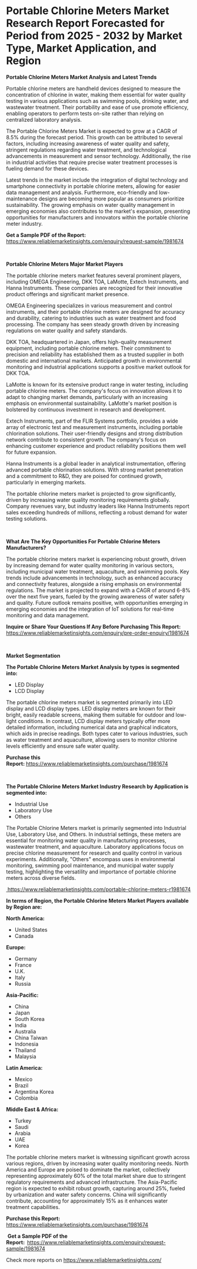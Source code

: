 <p><h1>Portable Chlorine Meters Market Research Report Forecasted for Period from 2025 -  2032 by Market Type, Market Application, and Region</h1></p><p><strong>Portable Chlorine Meters Market Analysis and Latest Trends</strong></p>
<p><p>Portable chlorine meters are handheld devices designed to measure the concentration of chlorine in water, making them essential for water quality testing in various applications such as swimming pools, drinking water, and wastewater treatment. Their portability and ease of use promote efficiency, enabling operators to perform tests on-site rather than relying on centralized laboratory analysis.</p><p>The Portable Chlorine Meters Market is expected to grow at a CAGR of 8.5% during the forecast period. This growth can be attributed to several factors, including increasing awareness of water quality and safety, stringent regulations regarding water treatment, and technological advancements in measurement and sensor technology. Additionally, the rise in industrial activities that require precise water treatment processes is fueling demand for these devices.</p><p>Latest trends in the market include the integration of digital technology and smartphone connectivity in portable chlorine meters, allowing for easier data management and analysis. Furthermore, eco-friendly and low-maintenance designs are becoming more popular as consumers prioritize sustainability. The growing emphasis on water quality management in emerging economies also contributes to the market's expansion, presenting opportunities for manufacturers and innovators within the portable chlorine meter industry.</p></p>
<p><strong>Get a Sample PDF of the Report:&nbsp;</strong> <a href="https://www.reliablemarketinsights.com/enquiry/request-sample/1981674?utm_campaign=2197&utm_medium=2&utm_source=Github&utm_content=ia&utm_term=02032025&utm_id=portable-chlorine-meters">https://www.reliablemarketinsights.com/enquiry/request-sample/1981674</a></p>
<p>&nbsp;</p>
<p><strong>Portable Chlorine Meters Major Market Players</strong></p>
<p><p>The portable chlorine meters market features several prominent players, including OMEGA Engineering, DKK TOA, LaMotte, Extech Instruments, and Hanna Instruments. These companies are recognized for their innovative product offerings and significant market presence.</p><p>OMEGA Engineering specializes in various measurement and control instruments, and their portable chlorine meters are designed for accuracy and durability, catering to industries such as water treatment and food processing. The company has seen steady growth driven by increasing regulations on water quality and safety standards.</p><p>DKK TOA, headquartered in Japan, offers high-quality measurement equipment, including portable chlorine meters. Their commitment to precision and reliability has established them as a trusted supplier in both domestic and international markets. Anticipated growth in environmental monitoring and industrial applications supports a positive market outlook for DKK TOA.</p><p>LaMotte is known for its extensive product range in water testing, including portable chlorine meters. The company's focus on innovation allows it to adapt to changing market demands, particularly with an increasing emphasis on environmental sustainability. LaMotte's market position is bolstered by continuous investment in research and development.</p><p>Extech Instruments, part of the FLIR Systems portfolio, provides a wide array of electronic test and measurement instruments, including portable chlorination solutions. Their user-friendly designs and strong distribution network contribute to consistent growth. The company's focus on enhancing customer experience and product reliability positions them well for future expansion.</p><p>Hanna Instruments is a global leader in analytical instrumentation, offering advanced portable chlorination solutions. With strong market penetration and a commitment to R&D, they are poised for continued growth, particularly in emerging markets.</p><p>The portable chlorine meters market is projected to grow significantly, driven by increasing water quality monitoring requirements globally. Company revenues vary, but industry leaders like Hanna Instruments report sales exceeding hundreds of millions, reflecting a robust demand for water testing solutions.</p></p>
<p>&nbsp;</p>
<p><strong>What Are The Key Opportunities For Portable Chlorine Meters Manufacturers?</strong></p>
<p><p>The portable chlorine meters market is experiencing robust growth, driven by increasing demand for water quality monitoring in various sectors, including municipal water treatment, aquaculture, and swimming pools. Key trends include advancements in technology, such as enhanced accuracy and connectivity features, alongside a rising emphasis on environmental regulations. The market is projected to expand with a CAGR of around 6-8% over the next five years, fueled by the growing awareness of water safety and quality. Future outlook remains positive, with opportunities emerging in emerging economies and the integration of IoT solutions for real-time monitoring and data management.</p></p>
<p><strong>Inquire or Share Your Questions If Any Before Purchasing This Report:</strong> <a href="https://www.reliablemarketinsights.com/enquiry/pre-order-enquiry/1981674?utm_campaign=2197&utm_medium=2&utm_source=Github&utm_content=ia&utm_term=02032025&utm_id=portable-chlorine-meters">https://www.reliablemarketinsights.com/enquiry/pre-order-enquiry/1981674</a></p>
<p>&nbsp;</p>
<p><strong>Market Segmentation</strong></p>
<p><strong>The Portable Chlorine Meters Market Analysis by types is segmented into:</strong></p>
<p><ul><li>LED Display</li><li>LCD Display</li></ul></p>
<p><p>The portable chlorine meters market is segmented primarily into LED display and LCD display types. LED display meters are known for their bright, easily readable screens, making them suitable for outdoor and low-light conditions. In contrast, LCD display meters typically offer more detailed information, including numerical data and graphical indicators, which aids in precise readings. Both types cater to various industries, such as water treatment and aquaculture, allowing users to monitor chlorine levels efficiently and ensure safe water quality.</p></p>
<p><strong>Purchase this Report:&nbsp;</strong><a href="https://www.reliablemarketinsights.com/purchase/1981674?utm_campaign=2197&utm_medium=2&utm_source=Github&utm_content=ia&utm_term=02032025&utm_id=portable-chlorine-meters">https://www.reliablemarketinsights.com/purchase/1981674</a></p>
<p>&nbsp;</p>
<p><strong>The Portable Chlorine Meters Market Industry Research by Application is segmented into:</strong></p>
<p><ul><li>Industrial Use</li><li>Laboratory Use</li><li>Others</li></ul></p>
<p><p>The Portable Chlorine Meters market is primarily segmented into Industrial Use, Laboratory Use, and Others. In industrial settings, these meters are essential for monitoring water quality in manufacturing processes, wastewater treatment, and aquaculture. Laboratory applications focus on precise chlorine measurement for research and quality control in various experiments. Additionally, "Others" encompass uses in environmental monitoring, swimming pool maintenance, and municipal water supply testing, highlighting the versatility and importance of portable chlorine meters across diverse fields.</p></p>
<p><a href="https://www.reliablemarketinsights.com/portable-chlorine-meters-r1981674?utm_campaign=2197&utm_medium=2&utm_source=Github&utm_content=ia&utm_term=02032025&utm_id=portable-chlorine-meters">&nbsp;https://www.reliablemarketinsights.com/portable-chlorine-meters-r1981674</a></p>
<p><strong>In terms of Region, the Portable Chlorine Meters Market Players available by Region are:</strong></p>
<p>
    <p> <strong> North America: </strong>
        <ul>
            <li>United States</li>
            <li>Canada</li>
        </ul>
        </p> 
    <p> <strong> Europe: </strong>
        <ul>
            <li>Germany</li>
            <li>France</li>
            <li>U.K.</li>
            <li>Italy</li>
            <li>Russia</li>
        </ul>
        </p> 
    <p> <strong> Asia-Pacific: </strong>
        <ul>
            <li>China</li>
            <li>Japan</li>
            <li>South Korea</li>
            <li>India</li>
            <li>Australia</li>
            <li>China Taiwan</li>
            <li>Indonesia</li>
            <li>Thailand</li>
            <li>Malaysia</li>
        </ul>
        </p> 
    <p> <strong> Latin America: </strong>
        <ul>
            <li>Mexico</li>
            <li>Brazil</li>
            <li>Argentina Korea</li>
            <li>Colombia</li>
        </ul>
        </p> 
    <p> <strong> Middle East & Africa: </strong>
        <ul>
            <li>Turkey</li>
            <li>Saudi</li>
            <li>Arabia</li>
            <li>UAE</li>
            <li>Korea</li>
        </ul>
    </p>
    </p>
<p><p>The portable chlorine meters market is witnessing significant growth across various regions, driven by increasing water quality monitoring needs. North America and Europe are poised to dominate the market, collectively representing approximately 60% of the total market share due to stringent regulatory requirements and advanced infrastructure. The Asia-Pacific region is expected to exhibit robust growth, capturing around 25%, fueled by urbanization and water safety concerns. China will significantly contribute, accounting for approximately 15% as it enhances water treatment capabilities.</p></p>
<p><strong>Purchase this Report: </strong><a href="https://www.reliablemarketinsights.com/purchase/1981674?utm_campaign=2197&utm_medium=2&utm_source=Github&utm_content=ia&utm_term=02032025&utm_id=portable-chlorine-meters">https://www.reliablemarketinsights.com/purchase/1981674</a></p>
<p>&nbsp;<strong>Get a Sample PDF of the Report:&nbsp;&nbsp;</strong><a href="https://www.reliablemarketinsights.com/enquiry/request-sample/1981674?utm_campaign=2197&utm_medium=2&utm_source=Github&utm_content=ia&utm_term=02032025&utm_id=portable-chlorine-meters">https://www.reliablemarketinsights.com/enquiry/request-sample/1981674</a></p>
<p><strong></strong></p>
<p>Check more reports on <a href="https://www.reliablemarketinsights.com/?utm_campaign=2197&utm_medium=2&utm_source=Github&utm_content=ia&utm_term=02032025&utm_id=portable-chlorine-meters">https://www.reliablemarketinsights.com/</a></p>